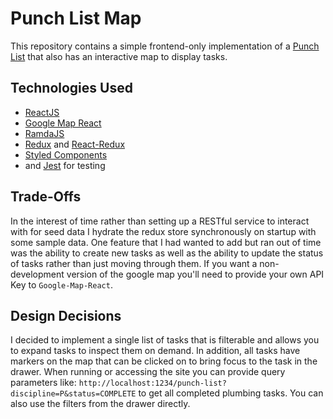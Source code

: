# Punch List Map
This repository contains a simple frontend-only implementation of a [Punch List](https://en.wikipedia.org/wiki/Punch_list) that also has an interactive map to display tasks.

## Technologies Used
  - [ReactJS](https://reactjs.org/)
  - [Google Map React](https://github.com/google-map-react/google-map-react#readme)
  - [RamdaJS](https://ramdajs.com/)
  - [Redux](https://redux.js.org/) and [React-Redux](https://github.com/reduxjs/react-redux)
  - [Styled Components](https://styled-components.com/)
  - and [Jest](https://jestjs.io/) for testing

## Trade-Offs
In the interest of time rather than setting up a RESTful service to interact with for seed data I hydrate the redux store synchronously on startup with some sample data. One feature that I had wanted to add but ran out of time was the ability to create new tasks as well as the ability to update the status of tasks rather than just moving through them. If you want a non-development version of the google map you'll need to provide your own API Key to `Google-Map-React`.

## Design Decisions
I decided to implement a single list of tasks that is filterable and allows you to expand tasks to inspect them on demand. In addition, all tasks have markers on the map that can be clicked on to bring focus to the task in the drawer. When running or accessing the site you can provide query parameters like: `http://localhost:1234/punch-list?discipline=P&status=COMPLETE` to get all completed plumbing tasks. You can also use the filters from the drawer directly.